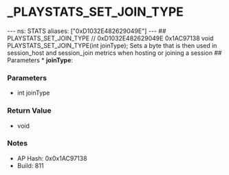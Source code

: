 # _PLAYSTATS_SET_JOIN_TYPE

--- ns: STATS aliases: ["0xD1032E482629049E"] --- ## PLAYSTATS_SET_JOIN_TYPE  // 0xD1032E482629049E 0x1AC97138 void PLAYSTATS_SET_JOIN_TYPE(int joinType);  Sets a byte that is then used in session_host and session_join metrics when hosting or joining a session  ## Parameters * **joinType**:

### Parameters
* int joinType

### Return Value
* void

### Notes
* AP Hash: 0x0x1AC97138
* Build: 811

